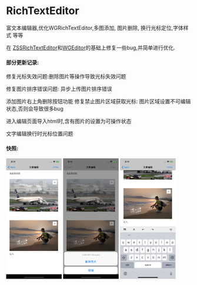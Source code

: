 # RichTextEditor
富文本编辑器,优化WGRichTextEditor,多图添加, 图片删除, 换行光标定位,字体样式 等等

在 [ZSSRichTextEditor](https://github.com/nnhubbard/ZSSRichTextEditor)和[WGEditor](https://github.com/study123456/WGEditor-mobile)的基础上修复一些bug,并简单进行优化.

#### 部分更新记录:

修复光标失效问题:删除图片等操作导致光标失效问题

修复图片排序错误问题: 异步上传图片排序错误

添加图片右上角删除按钮功能
修复禁止图片区域获取光标: 图片区域设置不可编辑状态,否则会导致很多bug

进入编辑页面导入html时,含有图片的设置为可操作状态

文字编辑换行时光标位置问题

#### 快照:

<img src="images/pic1.png" width = 30% height = auto />

<img src="images/pic2.png" width = 30% height = auto />

<img src="images/pic3.png" width = 30% height = auto />
